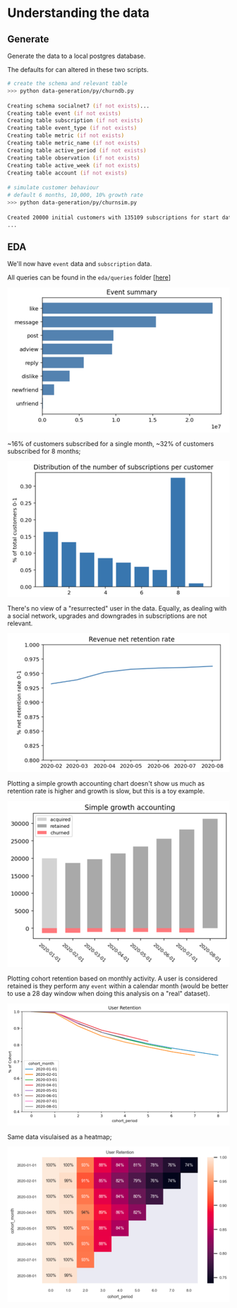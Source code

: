 # Understanding the data

## Generate

Generate the data to a local postgres database.

The defaults for can altered in these two scripts.

```zsh
# create the schema and relevant table
>>> python data-generation/py/churndb.py

Creating schema socialnet7 (if not exists)...
Creating table event (if not exists)
Creating table subscription (if not exists)
Creating table event_type (if not exists)
Creating table metric (if not exists)
Creating table metric_name (if not exists)
Creating table active_period (if not exists)
Creating table observation (if not exists)
Creating table active_week (if not exists)
Creating table account (if not exists)

# simulate customer behaviour
# default 6 months, 10,000, 10% growth rate
>>> python data-generation/py/churnsim.py

Created 20000 initial customers with 135109 subscriptions for start date 2020-01-01
...
```

## EDA

We'll now have `event` data and `subscription` data.

All queries can be found in the `eda/queries` folder [[here](eda/queries)]

<img src="md_refs/eda_events_overview.png">

~16% of customers subscribed for a single month, ~32% of customers subscribed for 8 months;

<img src="md_refs/eda_subs_overview.png">

There's no view of a "resurrected" user in the data. Equally, as dealing with a social network, upgrades and downgrades in subscriptions are not relevant.

<img src="md_refs/nrr.png">

Plotting a simple growth accounting chart doesn't show us much as retention rate is higher and growth is slow, but this is a toy example.

<img src="md_refs/eda_simple_ga.png">

Plotting cohort retention based on monthly activity. A user is considered retained is they perform any `event` within a calendar month (would be better to use a 28 day window when doing this analysis on a "real" dataset).

<img src="md_refs/eda_cohort1.png">

Same data visulaised as a heatmap;

<img src="md_refs/eda_cohort2.png">
